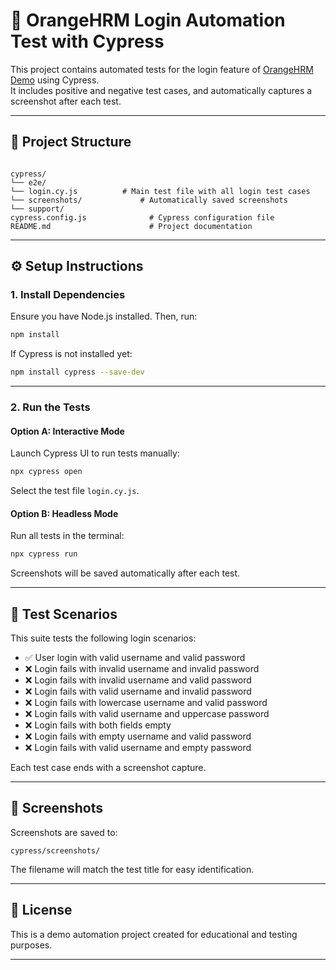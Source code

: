 # 🧪 OrangeHRM Login Automation Test with Cypress

This project contains automated tests for the login feature of [OrangeHRM Demo](https://opensource-demo.orangehrmlive.com/) using Cypress.  
It includes positive and negative test cases, and automatically captures a screenshot after each test.

---

## 📁 Project Structure

```

cypress/
└── e2e/
└── login.cy.js          # Main test file with all login test cases
└── screenshots/             # Automatically saved screenshots
└── support/
cypress.config.js              # Cypress configuration file
README.md                      # Project documentation

````

---

## ⚙️ Setup Instructions

### 1. Install Dependencies

Ensure you have Node.js installed. Then, run:

```bash
npm install
````

If Cypress is not installed yet:

```bash
npm install cypress --save-dev
```

---

### 2. Run the Tests

#### Option A: Interactive Mode

Launch Cypress UI to run tests manually:

```bash
npx cypress open
```

Select the test file `login.cy.js`.

#### Option B: Headless Mode

Run all tests in the terminal:

```bash
npx cypress run
```

Screenshots will be saved automatically after each test.

---

## 🧪 Test Scenarios

This suite tests the following login scenarios:

* ✅ User login with valid username and valid password
* ❌ Login fails with invalid username and invalid password
* ❌ Login fails with invalid username and valid password
* ❌ Login fails with valid username and invalid password
* ❌ Login fails with lowercase username and valid password
* ❌ Login fails with valid username and uppercase password
* ❌ Login fails with both fields empty
* ❌ Login fails with empty username and valid password
* ❌ Login fails with valid username and empty password

Each test case ends with a screenshot capture.

---

## 📸 Screenshots

Screenshots are saved to:

```
cypress/screenshots/
```

The filename will match the test title for easy identification.

---

## 📄 License

This is a demo automation project created for educational and testing purposes.

---

